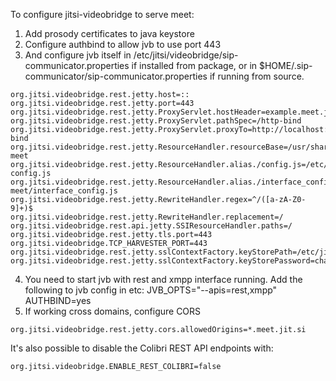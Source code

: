 To configure jitsi-videobridge to serve meet:

1. Add prosody certificates to java keystore
2. Configure authbind to allow jvb to use port 443
3. And configure jvb itself in
/etc/jitsi/videobridge/sip-communicator.properties if installed from package, or in $HOME/.sip-communicator/sip-communicator.properties if running from source.
```
org.jitsi.videobridge.rest.jetty.host=::
org.jitsi.videobridge.rest.jetty.port=443
org.jitsi.videobridge.rest.jetty.ProxyServlet.hostHeader=example.meet.jit.si
org.jitsi.videobridge.rest.jetty.ProxyServlet.pathSpec=/http-bind
org.jitsi.videobridge.rest.jetty.ProxyServlet.proxyTo=http://localhost:5280/http-bind
org.jitsi.videobridge.rest.jetty.ResourceHandler.resourceBase=/usr/share/jitsi-meet
org.jitsi.videobridge.rest.jetty.ResourceHandler.alias./config.js=/etc/jitsi/meet/example.meet.jit.si-config.js
org.jitsi.videobridge.rest.jetty.ResourceHandler.alias./interface_config.js=/usr/share/jitsi-meet/interface_config.js
org.jitsi.videobridge.rest.jetty.RewriteHandler.regex=^/([a-zA-Z0-9]+)$
org.jitsi.videobridge.rest.jetty.RewriteHandler.replacement=/
org.jitsi.videobridge.rest.api.jetty.SSIResourceHandler.paths=/
org.jitsi.videobridge.rest.jetty.tls.port=443
org.jitsi.videobridge.TCP_HARVESTER_PORT=443
org.jitsi.videobridge.rest.jetty.sslContextFactory.keyStorePath=/etc/jitsi/videobridge/example.meet.jit.si.jks
org.jitsi.videobridge.rest.jetty.sslContextFactory.keyStorePassword=changeit
```
4. You need to start jvb with rest and xmpp interface running. Add the
following to jvb config in etc:
JVB_OPTS="--apis=rest,xmpp"
AUTHBIND=yes
5. If working cross domains, configure CORS
```
org.jitsi.videobridge.rest.jetty.cors.allowedOrigins=*.meet.jit.si
```
It's also possible to disable the Colibri REST API endpoints with:

```
org.jitsi.videobridge.ENABLE_REST_COLIBRI=false
```
